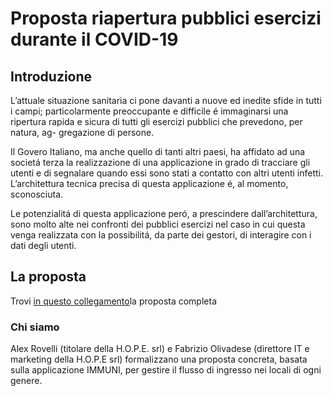 # Proposta riapertura pubblici esercizi durante il COVID-19

## Introduzione
L’attuale situazione sanitaria ci pone davanti a nuove ed inedite sfide in tutti i campi; particolarmente preoccupante e difficile é immaginarsi una ripertura rapida e sicura di tutti gli esercizi pubblici che prevedono, per natura, ag- gregazione di persone. 

Il Govero Italiano, ma anche quello di tanti altri paesi, ha affidato ad una societá terza la realizzazione di una applicazione in grado di tracciare gli utenti e di segnalare quando essi sono stati a contatto con altri utenti infetti. L’architettura tecnica precisa di questa applicazione é, al momento, sconosciuta.

Le potenzialitá di questa applicazione peró, a prescindere dall’architettura, sono molto alte nei confronti dei pubblici esercizi nel caso in cui questa venga realizzata con la possibilitá, da parte dei gestori, di interagire con i dati degli utenti.

## La proposta
Trovi [in questo collegamento](https://github.com/Fabrolly/Proposta-riapertura-pubblici-esercizi---COVID-19/raw/master/Proposta_riapertura_pubblici_esercizi.pdf)la proposta completa

### Chi siamo
Alex Rovelli (titolare della H.O.P.E. srl) e Fabrizio Olivadese (direttore IT e marketing della H.O.P.E srl) formalizzano una proposta concreta, basata sulla applicazione IMMUNI, per gestire il flusso di ingresso nei locali di ogni genere.


